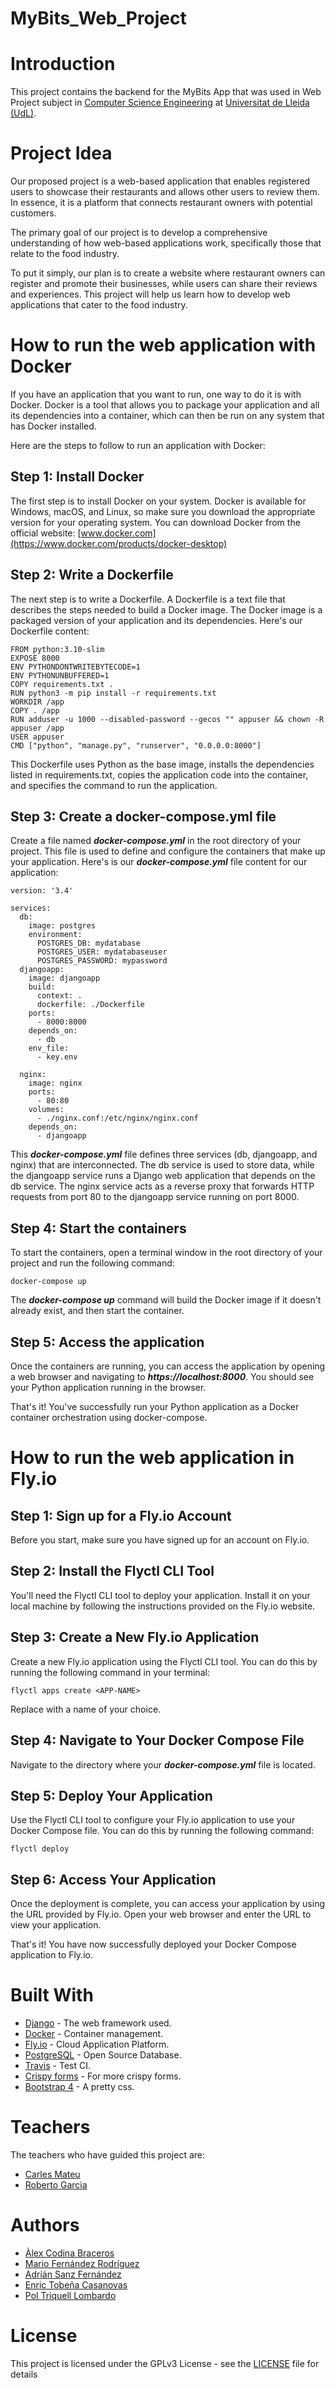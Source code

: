 # MyBits_Web_Project

# Introduction
This project contains the backend for the MyBits App that was used in Web Project subject in [Computer Science Engineering](https://grauinformatica.udl.cat/en) at [Universitat de Lleida (UdL)](https://www.udl.cat/ca/en/).

# Project Idea
Our proposed project is a web-based application that enables registered users to showcase their restaurants and allows other users to review them. In essence, it is a platform that connects restaurant owners with potential customers.

The primary goal of our project is to develop a comprehensive understanding of how web-based applications work, specifically those that relate to the food industry.

To put it simply, our plan is to create a website where restaurant owners can register and promote their businesses, while users can share their reviews and experiences. This project will help us learn how to develop web applications that cater to the food industry.

# How to run the web application with Docker
If you have an application that you want to run, one way to do it is with Docker. Docker is a tool that allows you to package your application and all its dependencies into a container, which can then be run on any system that has Docker installed.

Here are the steps to follow to run an application with Docker:

## Step 1: Install Docker
The first step is to install Docker on your system. Docker is available for Windows, macOS, and Linux, so make sure you download the appropriate version for your operating system. You can download Docker from the official website:
[www.docker.com](https://www.docker.com/products/docker-desktop)

## Step 2: Write a Dockerfile
The next step is to write a Dockerfile. A Dockerfile is a text file that describes the steps needed to build a Docker image. The Docker image is a packaged version of your application and its dependencies.
Here's our Dockerfile content:
```
FROM python:3.10-slim
EXPOSE 8000
ENV PYTHONDONTWRITEBYTECODE=1
ENV PYTHONUNBUFFERED=1
COPY requirements.txt .
RUN python3 -m pip install -r requirements.txt
WORKDIR /app
COPY . /app
RUN adduser -u 1000 --disabled-password --gecos "" appuser && chown -R appuser /app
USER appuser
CMD ["python", "manage.py", "runserver", "0.0.0.0:8000"]
```
This Dockerfile uses Python as the base image, installs the dependencies listed in requirements.txt, copies the application code into the container, and specifies the command to run the application.

## Step 3: Create a docker-compose.yml file
Create a file named **_docker-compose.yml_** in the root directory of your project. This file is used to define and configure the containers that make up your application. Here's is our **_docker-compose.yml_** file content for our application:
```
version: '3.4'

services:
  db:
    image: postgres
    environment:
      POSTGRES_DB: mydatabase
      POSTGRES_USER: mydatabaseuser
      POSTGRES_PASSWORD: mypassword
  djangoapp:
    image: djangoapp
    build:
      context: .
      dockerfile: ./Dockerfile
    ports:
      - 8000:8000
    depends_on:
      - db
    env_file:
      - key.env
      
  nginx:
    image: nginx
    ports:
      - 80:80
    volumes:
      - ./nginx.conf:/etc/nginx/nginx.conf
    depends_on:
      - djangoapp
```
This **_docker-compose.yml_** file defines three services (db, djangoapp, and nginx) that are interconnected. The db service is used to store data, while the djangoapp service runs a Django web application that depends on the db service. The nginx service acts as a reverse proxy that forwards HTTP requests from port 80 to the djangoapp service running on port 8000.

## Step 4: Start the containers
To start the containers, open a terminal window in the root directory of your project and run the following command:
```
docker-compose up
```
The **_docker-compose up_** command will build the Docker image if it doesn't already exist, and then start the container.

## Step 5: Access the application
Once the containers are running, you can access the application by opening a web browser and navigating to **_https://localhost:8000_**. You should see your Python application running in the browser.

That's it! You've successfully run your Python application as a Docker container orchestration using docker-compose.

# How to run the web application in Fly.io

## Step 1: Sign up for a Fly.io Account
Before you start, make sure you have signed up for an account on Fly.io.

## Step 2: Install the Flyctl CLI Tool

You'll need the Flyctl CLI tool to deploy your application. Install it on your local machine by following the instructions provided on the Fly.io website.

## Step 3: Create a New Fly.io Application
Create a new Fly.io application using the Flyctl CLI tool. You can do this by running the following command in your terminal:
```
flyctl apps create <APP-NAME>
```
Replace **_<APP-NAME>_** with a name of your choice.

## Step 4: Navigate to Your Docker Compose File
Navigate to the directory where your **_docker-compose.yml_** file is located.

## Step 5: Deploy Your Application
Use the Flyctl CLI tool to configure your Fly.io application to use your Docker Compose file. You can do this by running the following command:
```
flyctl deploy
```

## Step 6: Access Your Application
Once the deployment is complete, you can access your application by using the URL provided by Fly.io. Open your web browser and enter the URL to view your application.

That's it! You have now successfully deployed your Docker Compose application to Fly.io.

# Built With

* [Django](https://www.djangoproject.com/) - The web framework used.
* [Docker](https://www.docker.com/) - Container management.
* [Fly.io](https://fly.io/) - Cloud Application Platform.
* [PostgreSQL](https://www.postgresql.org/) - Open Source Database.
* [Travis](https://travis-ci.org/) - Test CI.
* [Crispy forms](https://django-crispy-forms.readthedocs.io/en/latest/) - For more crispy forms.
* [Bootstrap 4](https://getbootstrap.com/) - A pretty css.

# Teachers
The teachers who have guided this project are:
- [Carles Mateu](https://github.com/carlesm)
- [Roberto Garcia](https://github.com/rogargon)

# Authors

* [Àlex Codina Braceros](https://github.com/Codinab)
* [Mario Fernández Rodríguez](https://github.com/marioferro2002)
* [Adrián Sanz Fernández](https://github.com/adriansanzzzz)
* [Enric Tobeña Casanovas](https://github.com/Enric-Tobena)
* [Pol Triquell Lombardo](https://github.com/poltriquell)

# License

This project is licensed under the GPLv3 License - see the [LICENSE](LICENSE) file for details
